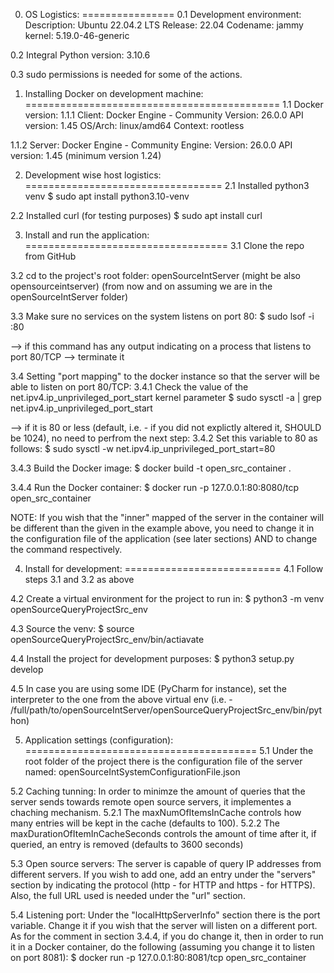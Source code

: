 0. OS Logistics:
================
0.1 Development environment: 
Description:	Ubuntu 22.04.2 LTS
Release:	22.04
Codename:	jammy
kernel: 5.19.0-46-generic

0.2 Integral Python version: 3.10.6

0.3 sudo permissions is needed for some of the actions.

1. Installing Docker on development machine:
============================================
1.1 Docker version:
1.1.1 Client: Docker Engine - Community
 Version:           26.0.0
 API version:       1.45
 OS/Arch:           linux/amd64
 Context:           rootless

1.1.2 Server: Docker Engine - Community
 Engine:
  Version:          26.0.0
  API version:      1.45 (minimum version 1.24)


2. Development wise host logistics:
==================================
2.1 Installed python3 venv
$ sudo apt install python3.10-venv


2.2 Installed curl (for testing purposes)
$ sudo apt install curl


3. Install and run the application:
===================================
3.1 Clone the repo from GitHub

3.2 cd to the project's root folder: openSourceIntServer (might be also opensourceintserver)
(from now and on assuming we are in the openSourceIntServer folder)

3.3 Make sure no services on the system listens on port 80:
$ sudo lsof -i :80

--> if this command has any output indicating on a process that listens to port 80/TCP --> terminate it

3.4 Setting "port mapping" to the docker instance so that the server will be able to listen on port 80/TCP:
3.4.1 Check the value of the net.ipv4.ip_unprivileged_port_start kernel parameter
$ sudo sysctl -a | grep net.ipv4.ip_unprivileged_port_start

--> if it is 80 or less (default, i.e. - if you did not explictly altered it, SHOULD be 1024), no need to perfrom the next step: 
3.4.2 Set this variable to 80 as follows:
$ sudo sysctl -w net.ipv4.ip_unprivileged_port_start=80

3.4.3 Build the Docker image:
$ docker build -t open_src_container .

3.4.4 Run the Docker container:
$ docker run -p 127.0.0.1:80:8080/tcp open_src_container

NOTE: If you wish that the "inner" mapped of the server in the container will be different than the given in the example above,
you need to change it in the configuration file of the application (see later sections) AND to change the command respectively.


4. Install for development:
===========================
4.1 Follow steps 3.1 and 3.2 as above

4.2 Create a virtual environment for the project to run in:
$ python3 -m venv openSourceQueryProjectSrc_env

4.3 Source the venv:
$ source openSourceQueryProjectSrc_env/bin/actiavate

4.4 Install the project for development purposes:
$ python3 setup.py develop

4.5 In case you are using some IDE (PyCharm for instance), set the interpreter to the one from the above virtual 
env (i.e. - /full/path/to/openSourceIntServer/openSourceQueryProjectSrc_env/bin/python)


5. Application settings (configuration):
========================================
5.1 Under the root folder of the project there is the configuration file of the server named: openSourceIntSystemConfigurationFile.json

5.2 Caching tunning:
In order to minimze the amount of queries that the server sends towards remote open source servers, it implementes a chaching mechanism.
5.2.1 The maxNumOfItemsInCache controls how many entries will be kept in the cache (defaults to 100).
5.2.2 The maxDurationOfItemInCacheSeconds controls the amount of time after it, if queried, an entry is removed (defaults to 3600 seconds)


5.3 Open source servers:
The server is capable of query IP addresses from different servers. If you wish to add one, add an entry under the "servers" section 
by indicating the protocol (http - for HTTP and https - for HTTPS).
Also, the full URL used is needed under the "url" section.

5.4 Listening port:
Under the "localHttpServerInfo" section there is the port variable. Change it if you wish that the server will listen on a different port.
As for the comment in section 3.4.4, if you do change it, then in order to run it in a Docker container, do the following (assuming you change it 
to listen on port 8081):
$ docker run -p 127.0.0.1:80:8081/tcp open_src_container
